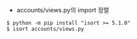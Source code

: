 - accounts/views.py의 import 정렬 

```
$ python -m pip install "isort >= 5.1.0"
$ isort accounts/views.py
```

